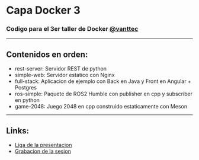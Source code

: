 # Capa Docker 3

### Codigo para el 3er taller de Docker [@vanttec](https://www.github.com/vanttec)

---

## Contenidos en orden:
* rest-server: Servidor REST de python
* simple-web: Servidor estatico con Nginx
* full-stack: Aplicacion de ejemplo con Back en Java y Front en Angular + Postgres
* ros-simple: Paquete de ROS2 Humble con publisher en cpp y subscriber en python
* game-2048: Juego 2048 en cpp construido estaticamente con Meson

---

## Links: 
* [Liga de la presentacion](https://docs.google.com/presentation/d/1ctbxn0hxcof3sFFcTF-EBctwiiq-BUPQSa7KzUeb_gE/edit?usp=sharing)
* [Grabacion de la sesion]()
